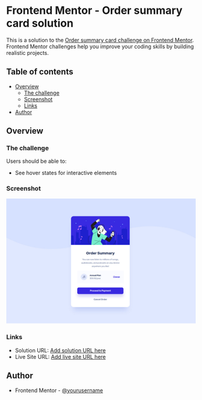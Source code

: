 # Frontend Mentor - Order summary card solution

This is a solution to the [Order summary card challenge on Frontend Mentor](https://www.frontendmentor.io/challenges/order-summary-component-QlPmajDUj). Frontend Mentor challenges help you improve your coding skills by building realistic projects. 

## Table of contents

- [Overview](#overview)
  - [The challenge](#the-challenge)
  - [Screenshot](#screenshot)
  - [Links](#links)
- [Author](#author)


## Overview

### The challenge

Users should be able to:

- See hover states for interactive elements

### Screenshot

![](./.screenshot.jpg)


### Links

- Solution URL: [Add solution URL here](https://github.com/HubertKwiatkowski/FM-order-summary)
- Live Site URL: [Add live site URL here](https://fm-order-summary-tau.vercel.app/)


## Author

- Frontend Mentor - [@yourusername](https://www.frontendmentor.io/profile/HubertKwiatkowski)